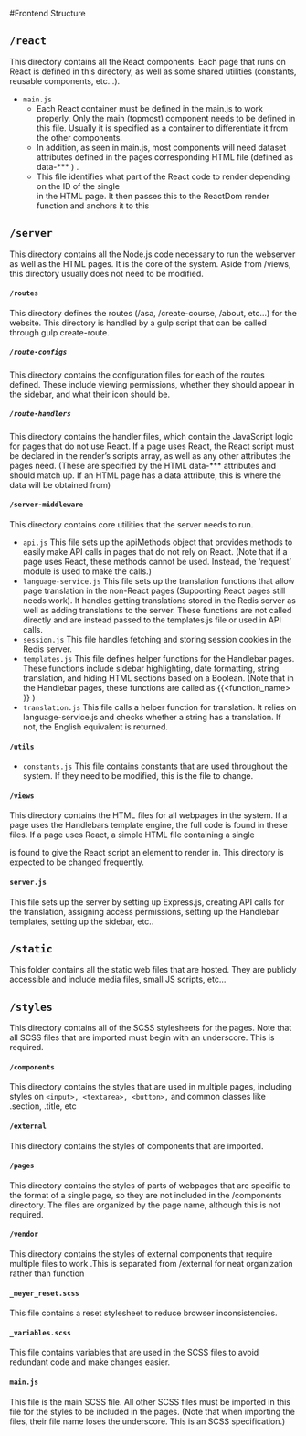 #Frontend Structure

## `/react`
This directory contains all the React components. Each page that runs on React is defined in this directory, as well as some shared utilities (constants, reusable components, etc…).
- `main.js`
  - Each React container must be defined in the main.js to work properly. Only the main (topmost) component needs to be defined in this file. Usually it is specified as a container to differentiate it from the other components.
  - In addition, as seen in main.js, most components will need dataset attributes defined in the pages corresponding HTML file (defined as data-*** ) .
  - This file identifies what part of the React code to render depending on the ID of the single <div> in the HTML page. It then passes this to the ReactDom render function and anchors it to this <div>

## `/server`
This directory contains all the Node.js code necessary to run the webserver as well as the HTML pages. It is the core of the system. Aside from /views, this directory usually does not need to be modified.
#### `/routes`
This directory defines the routes (/asa, /create-course, /about, etc…) for the website. This directory is handled by a gulp script that can be called through gulp create-route.
##### `/route-configs`
This directory contains the configuration files for each of the routes defined. These include viewing permissions, whether they should appear in the sidebar, and what their icon should be.
##### `/route-handlers`
This directory contains the handler files, which contain the JavaScript logic for pages that do not use React. If a page uses React, the React script must be declared in the render’s scripts array, as well as any other attributes the pages need. (These are specified by the HTML data-*** attributes and should match up. If an HTML page has a data attribute, this is where the data will be obtained from)
#### `/server-middleware`
This directory contains core utilities that the server needs to run.
- `api.js`
This file sets up the apiMethods object that provides methods to easily make API calls in pages that do not rely on React. (Note that if a page uses React, these methods cannot be used. Instead, the ‘request’ module is used to make the calls.)
- `language-service.js`
This file sets up the translation functions that allow page translation in the non-React pages (Supporting React pages still needs work). It handles getting translations stored in the Redis server as well as adding translations to the server. These functions are not called directly and are instead passed to the templates.js file or used in API calls.
- `session.js`
This file handles fetching and storing session cookies in the Redis server.
- `templates.js`
This file defines helper functions for the Handlebar pages. These functions include sidebar highlighting, date formatting, string translation, and hiding HTML sections based on a Boolean. (Note that in the Handlebar pages, these functions are called as {{<function_name> <arg>}} )
- `translation.js`
This file calls a helper function for translation. It relies on language-service.js and checks whether a string has a translation. If not, the English equivalent is returned.

#### `/utils`

- `constants.js`
This file contains constants that are used throughout the system. If they need to be modified, this is the file to change.

#### `/views`
This directory contains the HTML files for all webpages in the system. If a page uses the Handlebars template engine, the full code is found in these files. If a page uses React, a simple HTML file containing a single <div> is found to give the React script an element to render in. This directory is expected to be changed frequently.
#### `server.js`
This file sets up the server by setting up Express.js, creating API calls for the translation, assigning access permissions, setting up the Handlebar templates, setting up the sidebar, etc..

## `/static`
This folder contains all the static web files that are hosted. They are publicly accessible and include media files, small JS scripts, etc...

## `/styles`
This directory contains all of the SCSS stylesheets for the pages. Note that all SCSS files that are imported must begin with an underscore. This is required.

#### `/components`
This directory contains the styles that are used in multiple pages, including styles on `<input>, <textarea>, <button>,` and common classes like .section, .title, etc

#### `/external`
This directory contains the styles of components that are imported.
#### `/pages`
This directory contains the styles of parts of webpages that are specific to the format of a single page, so they are not included in the /components directory. The files are organized by the page name, although this is not required.
#### `/vendor`
This directory contains the styles of external components that require multiple files to work .This is separated from /external for neat organization rather than function
#### `_meyer_reset.scss`
This file contains a reset stylesheet to reduce browser inconsistencies.
#### `_variables.scss`
This file contains variables that are used in the SCSS files to avoid redundant code and make changes easier.
#### `main.js`
This file is the main SCSS file. All other SCSS files must be imported in this file for the styles to be included in the pages. (Note that when importing the files, their file name loses the underscore. This is an SCSS specification.)
